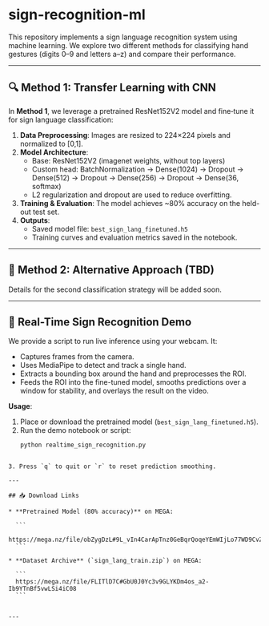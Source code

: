 # sign-recognition-ml

This repository implements a sign language recognition system using machine learning. We explore two different methods for classifying hand gestures (digits 0–9 and letters a–z) and compare their performance.

---

## 🔍 Method 1: Transfer Learning with CNN

In **Method 1**, we leverage a pretrained ResNet152V2 model and fine‑tune it for sign language classification:

1. **Data Preprocessing**: Images are resized to 224×224 pixels and normalized to [0,1].
2. **Model Architecture**:
   - Base: ResNet152V2 (imagenet weights, without top layers)
   - Custom head: BatchNormalization → Dense(1024) → Dropout → Dense(512) → Dropout → Dense(256) → Dropout → Dense(36, softmax)
   - L2 regularization and dropout are used to reduce overfitting.
3. **Training & Evaluation**: The model achieves ~80% accuracy on the held-out test set.
4. **Outputs**:
   - Saved model file: `best_sign_lang_finetuned.h5`
   - Training curves and evaluation metrics saved in the notebook.

---

## 🔧 Method 2: Alternative Approach (TBD)

Details for the second classification strategy will be added soon.

---

## 🎥 Real-Time Sign Recognition Demo

We provide a script to run live inference using your webcam. It:

- Captures frames from the camera.
- Uses MediaPipe to detect and track a single hand.
- Extracts a bounding box around the hand and preprocesses the ROI.
- Feeds the ROI into the fine-tuned model, smooths predictions over a window for stability, and overlays the result on the video.

**Usage**:

1. Place or download the pretrained model (`best_sign_lang_finetuned.h5`).
2. Run the demo notebook or script:
   ```bash
   python realtime_sign_recognition.py
````

3. Press `q` to quit or `r` to reset prediction smoothing.

---

## 📥 Download Links

* **Pretrained Model (80% accuracy)** on MEGA:

  ```
  https://mega.nz/file/obZygDzL#9L_vIn4CarApTnz0GeBqrQoqeYEmWIjLo77WD9CvZrE
  ```

* **Dataset Archive** (`sign_lang_train.zip`) on MEGA:

  ```
  https://mega.nz/file/FLITlD7C#GbU0J0Yc3v9GLYKDm4os_a2-Ib9YTnBf5vwLSi4iC08
  ```


---
